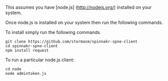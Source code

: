 
This assumes you have
[node.js]
(http://nodejs.org/)
installed on your system.

Once node.js is installed on your system then run the following commands.

To install simply run the following commands.

```
git clone https://github.com/stormasm/spinnakr-spne-client
cd spinnakr-spne-client
npm install request
```

To run a particular node.js client:

```
cd node
node admintoken.js
```
